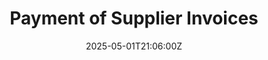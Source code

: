 ---
title: Payment of Supplier Invoices
linkTitle: Payment of Supplier Invoices
date: '2025-05-01T21:06:00Z'
weight: 1
description: No content
draft: false
ref: payment-of-supplier-invoices
---